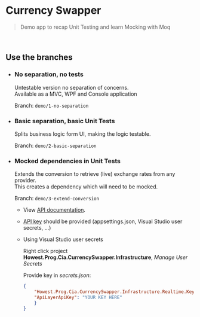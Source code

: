 # Currency Swapper

> Demo app to recap Unit Testing and learn Mocking with Moq

<br/>

## Use the branches

-   ### No separation, no tests
    Untestable version no separation of concerns.<br />
    Available as a MVC, WPF and Console application

    Branch: `demo/1-no-separation` 

-   ### Basic separation, basic Unit Tests
    Splits business logic form UI, making the logic testable.
    
    Branch: `demo/2-basic-separation` 

    
-   ### Mocked dependencies in Unit Tests
    Extends the conversion to retrieve (live) exchange rates from any provider.<br />
    This creates a dependency which will need to be mocked.

    Branch: `demo/3-extend-conversion` 

    - View [API documentation](https://apilayer.com/marketplace/exchangerates_data-api). 
    - [API key](https://apilayer.com/marketplace/exchangerates_data-api?preview=true#pricing) should be provided (appsettings.json, Visual Studio user secrets, ...)
    - Using Visual Studio user secrets

      Right click project **Howest.Prog.Cia.CurrencySwapper.Infrastructure**, *Manage User Secrets* 

        Provide key in *secrets.json*:

        ```json
        { 
            "Howest.Prog.Cia.CurrencySwapper.Infrastructure.Realtime.KeyConfig.ConfigurationOptions": {
            "ApiLayerApiKey": "YOUR KEY HERE"
            }
        }
        ```

